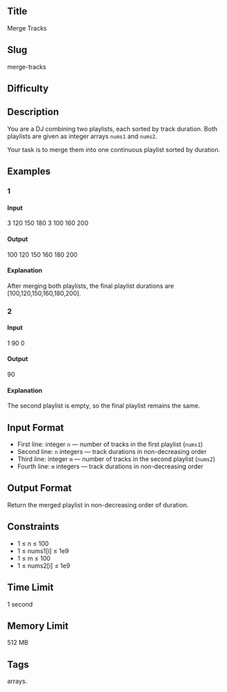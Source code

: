 ## Title

Merge Tracks

## Slug

merge-tracks

## Difficulty


## Description

You are a DJ combining two playlists, each sorted by track duration. Both playlists are given as integer arrays `nums1` and `nums2`.  

Your task is to merge them into one continuous playlist sorted by duration.




## Examples

### 1

#### Input

3
120 150 180
3
100 160 200

#### Output

100 120 150 160 180 200

#### Explanation

After merging both playlists, the final playlist durations are [100,120,150,160,180,200].


### 2

#### Input

1
90
0

#### Output

90

#### Explanation

The second playlist is empty, so the final playlist remains the same.


## Input Format  

- First line: integer `n` — number of tracks in the first playlist (`nums1`)  
- Second line: `n` integers — track durations in non-decreasing order  
- Third line: integer `m` — number of tracks in the second playlist (`nums2`)  
- Fourth line: `m` integers — track durations in non-decreasing order  


## Output Format  

Return the merged playlist in non-decreasing order of duration.


## Constraints  

- 1 ≤ n ≤ 100  
- 1 ≤ nums1[i] ≤ 1e9  
- 1 ≤ m ≤ 100  
- 1 ≤ nums2[i] ≤ 1e9  

## Time Limit

1 second

## Memory Limit

512 MB

## Tags

arrays.

